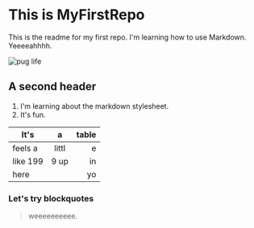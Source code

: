 # This is MyFirstRepo

This is the readme for my first repo. I'm learning how to use Markdown. Yeeeeahhhh.

![pug life](http://3.bp.blogspot.com/-4cfI7C_SoHM/TgqBux0m4_I/AAAAAAAAEck/mPypCzFwBmY/s1600/tumblr_l77anb9n3M1qzvmtfo1_500.jpg)

## A second header

1. I'm learning about the markdown stylesheet.
2. It's fun.

|It's    |a    |table
|--------|:---:|---:|
|feels a |littl|e   |
|like 199|9 up |in  |
|here    |     |yo  |

### Let's try blockquotes

>weeeeeeeeee.